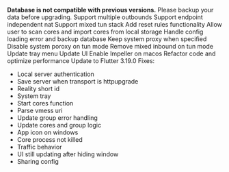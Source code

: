 **Database is not compatible with previous versions.** Please backup your data before upgrading.
Support multiple outbounds
Support endpoint independent nat
Support mixed tun stack
Add reset rules functionality
Allow user to scan cores and import cores from local storage
Handle config loading error and backup database
Keep system proxy when specified
Disable system poroxy on tun mode
Remove mixed inbound on tun mode
Update tray menu
Update UI
Enable Impeller on macos
Refactor code and optimize performance
Update to Flutter 3.19.0
Fixes:
- Local server authentication
- Save server when transport is httpupgrade
- Reality short id
- System tray
- Start cores function
- Parse vmess uri
- Update group error handling
- Update cores and group logic
- App icon on windows
- Core process not killed
- Traffic behavior
- UI still updating after hiding window
- Sharing config